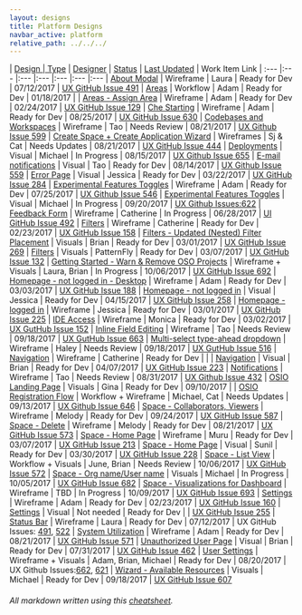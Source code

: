 ```yaml
---
layout: designs
title: Platform Designs
navbar_active: platform
relative_path: ../../../
---
```


| <a href="javascript:SortTable(0);" id="designTableTitle" class="sort">Design | <a href="javascript:SortTable(1);" id="designTableType" class="sort">Type</a> | <a href="javascript:SortTable(2);" id="designTableDesigner" class="sort">Designer</a> | <a href="javascript:SortTable(3);" id="designTableStatus" class="sort">Status<a/> | <a href="javascript:SortTable(4, 'D', 'mdy');" id="designTableUpdate" class="sort">Last Updated</a> | <span id="designTableWILinks">Work Item Link</span>
| :---                                              |:---                   |:---           |:---               |:---               |:---                                                                                                      |:---
| [About Modal](https://redhat.invisionapp.com/share/7FCK1LF94#/243401049_V3_About_Modal_Update)                 | Wireframe             | Laura                  | Ready for Dev           | 07/12/2017        | [UX GitHub Issue 491](https://github.com/fabric8-ui/fabric8-ux/issues/491)
| [Areas](https://redhat.invisionapp.com/share/67A35QD4B)                                                        | Workflow              | Adam                   | Ready for Dev           | 01/18/2017        |
| [Areas - Assign Area](https://redhat.invisionapp.com/share/XCA839ET9)                                          | Wireframe             | Adam                   | Ready for Dev           | 02/24/2017        | [UX GitHub Issue 129](https://github.com/fabric8-ui/fabric8-ux/issues/129)
| [Che Starting](https://github.com/fabric8-ui/fabric8-ux/issues/630)                                            | Wireframe             | Adam                   | Ready for Dev           | 08/25/2017        | [UX GitHub Issue 630](https://github.com/fabric8-ui/fabric8-ux/issues/630)
| [Codebases and Workspaces](https://redhat.invisionapp.com/share/U2D95C1EC)                                     | Wireframe             | Tao                    | Needs Review            | 08/21/2017        | [UX Github Issue 599](https://github.com/fabric8-ui/fabric8-ux/issues/599)
| [Create Space + Create Application Wizard](https://redhat.invisionapp.com/share/QNAOD7PF4)                     | Wireframes            | Sj & Cat               | Needs Updates           | 08/21/2017        | [UX GitHub Issue 444](https://github.com/fabric8-ui/fabric8-ux/issues/444)
| [Deployments](https://redhat.invisionapp.com/share/YSDL0KRKW)                                                  | Visual                | Michael                | In Progress             | 08/15/2017        | [UX Github Issue 655](https://github.com/fabric8-ui/fabric8-ux/issues/655)
| [E-mail notifications](https://redhat.invisionapp.com/share/XHD0O8A5B)                                         | Visual                | Tao                    | Ready for Dev           | 08/14/2017        | [UX Github Issue 559](https://github.com/fabric8-ui/fabric8-ux/issues/559)
| [Error Page](https://redhat.invisionapp.com/share/BWASGWISX)                                                   | Visual                | Jessica                | Ready for Dev           | 03/22/2017        | [UX GitHub Issue 284](https://github.com/fabric8-ui/fabric8-ux/issues/284)
| [Experimental Features Toggles](https://redhat.invisionapp.com/share/EPCQN9YAC)                                | Wireframe             | Adam                   | Ready for Dev           | 07/25/2017        | [UX Github Issue 546](https://github.com/fabric8-ui/fabric8-ux/issues/546)
| [Experimental Features Toggles](https://redhat.invisionapp.com/share/NFDKYHHWB)                                | Visual                | Michael                | In Progress             | 09/20/2017        | [UX Github Issues:622](https://github.com/fabric8-ui/fabric8-ux/issues/622) 
| [Feedback Form](https://redhat.invisionapp.com/share/CFC91QFHU)                                                | Wireframe             | Catherine              | In Progress             | 06/28/2017        | [UI GitHub Issue 492](https://github.com/fabric8-ui/fabric8-ui/issues/492)
| [Filters](https://redhat.invisionapp.com/share/56AH8F1XM)                                                      | Wireframe             | Catherine              | Ready for Dev           | 02/23/2017        | [UX GitHub Issue 158](https://github.com/fabric8-ui/fabric8-ux/issues/158)
| [Filters - Updated (Nested) Filter Placement](https://redhat.invisionapp.com/share/JHAOAEEYW)                  | Visuals               | Brian                  | Ready for Dev           | 03/01/2017        | [UX GitHub Issue 269](https://github.com/fabric8-ui/fabric8-ux/issues/269)
| [Filters](http://www.patternfly.org/pattern-library/forms-and-controls/toolbar/#/api)                          | Visuals               | PatternFly             | Ready for Dev           | 03/07/2017        | [UX GitHub Issue 132](https://github.com/fabric8-ui/fabric8-ux/issues/132)
| [Getting Started - Warn & Remove OSO Projects](https://redhat.invisionapp.com/share/4KDTO60SH)                 | Wireframe + Visuals   | Laura, Brian           | In Progress             | 10/06/2017        | [UX GitHub Issue 692](https://github.com/fabric8-ui/fabric8-ux/issues/692)
| [Homepage - not logged in - Desktop](https://redhat.invisionapp.com/share/3UAMWOEF4)                           | Wireframe             | Adam                   | Ready for Dev           | 03/03/2017        | [UX GitHub Issue 188](https://github.com/fabric8-ui/fabric8-ux/issues/188)
| [Homepage - not logged in](https://redhat.invisionapp.com/share/8FB4YEY2W)                                     | Visual                | Jessica                | Ready for Dev           | 04/15/2017        | [UX GitHub Issue 258](https://github.com/fabric8-ui/fabric8-ux/issues/258)
| [Homepage - logged in](https://redhat.invisionapp.com/share/XZAOBAOPB)                                         | Wireframe             | Jessica                | Ready for Dev           | 03/01/2017        | [UX GitHub Issue 225](https://github.com/fabric8-ui/fabric8-ux/issues/225)
| [IDE Access](https://redhat.invisionapp.com/share/5UAH0I2BE)                                                   | Wireframe             | Monica                 | Ready for Dev           | 03/02/2017        | [UX GutHub Issue 152](https://github.com/fabric8-ui/fabric8-ux/issues/152)
| [Inline Field Editing](https://docs.google.com/document/d/1VmPLt4fgL3sSBDBFdKYv38MbLK8Uh2H9hPT0Hsgh53k/edit#)  | Wireframe             | Tao                    | Needs Review            | 09/18/2017        | [UX GutHub Issue 663](https://github.com/fabric8-ui/fabric8-ux/issues/663)
| [Multi-select type-ahead dropdown](https://redhat.invisionapp.com/share/MECYL572D)                             | Wireframe             | Haley                  | Needs Review            | 09/18/2017        | [UX GutHub Issue 516](https://github.com/fabric8-ui/fabric8-ux/issues/516)
| [Navigation](https://redhat.invisionapp.com/share/QP8Z5FMVM)                                                   | Wireframe             | Catherine              | Ready for Dev           |                   |
| [Navigation](https://redhat.invisionapp.com/share/N7B8IRLUK)                                                   | Visual                | Brian                  | Ready for Dev           | 04/07/2017        | [UX GitHub Issue 223](https://github.com/fabric8-ui/fabric8-ux/issues/223)
| [Notifications](https://redhat.invisionapp.com/share/QVDA5TLE4)                                                | Wireframe             | Tao                    | Needs Review            | 08/31/2017        | [UX Github Issue 432](https://github.com/fabric8-ui/fabric8-ux/issues/432)
| [OSIO Landing Page](https://redhat.invisionapp.com/share/GPDDE0OUS)                                            | Visuals               | Gina                   | Ready for Dev           | 09/10/2017        | 
| [OSIO Registration Flow](https://redhat.invisionapp.com/share/C9DGY7QPQ)                                       | Workflow + Wireframe  | Michael, Cat           | Needs Updates           | 09/13/2017        | [UX Github Issue 646](https://github.com/fabric8-ui/fabric8-ux/issues/646)
| [Space - Collaborators, Viewers](https://redhat.invisionapp.com/share/GMDAF50Q7)                                        | Wireframe             | Melody                 | Ready for Dev           | 09/24/2017        | [UX GitHub Issue 587](https://github.com/fabric8-ui/fabric8-ux/issues/587)
| [Space - Delete](https://redhat.invisionapp.com/share/2BD1C1GQY)                                               | Wireframe             | Melody                 | Ready for Dev           | 08/21/2017        | [UX GitHub Issue 573](https://github.com/fabric8-ui/fabric8-ux/issues/573)
| [Space - Home Page](https://redhat.invisionapp.com/share/4WB1WXGK9)                                            | Wireframe             | Muru                   | Ready for Dev           | 03/07/2017        | [UX GitHub Issue 213](https://github.com/fabric8-ui/fabric8-ux/issues/213)
| [Space - Home Page](https://redhat.invisionapp.com/share/TNAXIS9UW)                                            | Visual                | Sunil                  | Ready for Dev           | 03/30/2017        | [UX GitHub Issue 228](https://github.com/fabric8-ui/fabric8-ux/issues/228)
| [Space - List View](https://redhat.invisionapp.com/share/6XD26VFZB)                                            | Workflow + Visuals    | June, Brian            | Needs Review            | 10/06/2017        | [UX GitHub Issue 572](https://github.com/fabric8-ui/fabric8-ux/issues/572)
| [Space - Org name/User name](https://redhat.invisionapp.com/share/ZBDRCMI89)                                   | Visuals               | Michael                | In Progress             | 10/05/2017        | [UX GitHub Issue 682](https://github.com/fabric8-ui/fabric8-ux/issues/682)
| [Space - Visualizations for Dashboard]()                                                                       | Wireframe             | TBD                    | In Progress             | 10/09/2017        | [UX GitHub Issue 693](https://github.com/fabric8-ui/fabric8-ux/issues/693)
| [Settings](https://redhat.invisionapp.com/share/7XAIMZBBK)                                                     | Wireframe             | Adam                   | Ready for Dev           | 02/23/2017        | [UX GitHub Issue 160](https://github.com/fabric8-ui/fabric8-ux/issues/160)
| [Settings](http://www.patternfly.org/pattern-library/content-views/list-view/)                                 | Visual                | Not needed             | Ready for Dev           |                   | [UX GitHub Issue 255](https://github.com/fabric8-ui/fabric8-ux/issues/255)
| [Status Bar](https://redhat.invisionapp.com/share/VZCK1BBKT#/243396394_V3_Status_Bar)                          | Wireframe             | Laura                  | Ready for Dev           | 07/12/2017        | UX GitHub Issues: [491](https://github.com/fabric8-ui/fabric8-ux/issues/491), [522](https://github.com/fabric8-ui/fabric8-ux/issues/522)
| [System Utilization](https://redhat.invisionapp.com/share/AQD3WV1ZR)                                           | Wireframe             | Adam                   | Ready for Dev           | 08/21/2017        | [UX GitHub Issue 571](https://github.com/fabric8-ui/fabric8-ux/issues/571)
| [Unauthorized User Page](https://redhat.invisionapp.com/share/S6CPDL95E)                                       | Visual                | Brian                  | Ready for Dev           | 07/31/2017        | [UX GitHub Issue 462](https://github.com/fabric8-ui/fabric8-ux/issues/462)
| [User Settings](https://redhat.invisionapp.com/share/GHCW0C3P4)                                                | Wireframe + Visuals   | Adam, Brian, Michael   | Ready for Dev           | 08/20/2017        | UX Github Issues:[662](https://github.com/fabric8-ui/fabric8-ux/issues/662), [621](https://github.com/fabric8-ui/fabric8-ux/issues/621)
| [Wizard - Available Resources](https://redhat.invisionapp.com/share/PMDCE3G94)                                 | Visuals               | Michael                | Ready for Dev           | 09/18/2017        | [UX GitHub Issue 607](https://github.com/fabric8-ui/fabric8-ux/issues/607)

###### All markdown written using this [cheatsheet](https://github.com/adam-p/markdown-here/wiki/Markdown-Cheatsheet).
